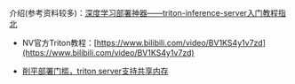 介绍(参考资料较多)：[深度学习部署神器——triton-inference-server入门教程指北](https://mp.weixin.qq.com/s?__biz=Mzg3ODU2MzY5MA==&mid=2247490083&idx=1&sn=8a144b5075535e890779b8c5eb5afcc7&chksm=cf108226f8670b3019642c7f0ef5f771a07960dbf13c99d2e18f1155498cf18f00bee42c1166&token=1660755593&lang=zh_CN#rd)

- NV官方Triton教程：[https://www.bilibili.com/video/BV1KS4y1v7zd](https://www.bilibili.com/video/BV1KS4y1v7zd)
* [削平部署门槛，triton server支持共享内存](https://zhuanlan.zhihu.com/p/462817679)